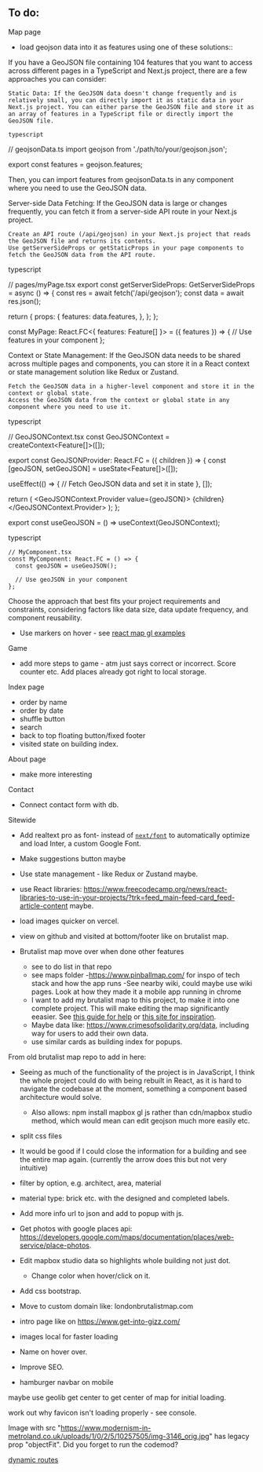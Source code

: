 ## To do:

Map page

- load geojson data into it as features using one of these solutions::

If you have a GeoJSON file containing 104 features that you want to access across different pages in a TypeScript and Next.js project, there are a few approaches you can consider:

    Static Data: If the GeoJSON data doesn't change frequently and is relatively small, you can directly import it as static data in your Next.js project. You can either parse the GeoJSON file and store it as an array of features in a TypeScript file or directly import the GeoJSON file.

    typescript

// geojsonData.ts
import geojson from './path/to/your/geojson.json';

export const features = geojson.features;

Then, you can import features from geojsonData.ts in any component where you need to use the GeoJSON data.

Server-side Data Fetching: If the GeoJSON data is large or changes frequently, you can fetch it from a server-side API route in your Next.js project.

    Create an API route (/api/geojson) in your Next.js project that reads the GeoJSON file and returns its contents.
    Use getServerSideProps or getStaticProps in your page components to fetch the GeoJSON data from the API route.

typescript

// pages/myPage.tsx
export const getServerSideProps: GetServerSideProps = async () => {
const res = await fetch('/api/geojson');
const data = await res.json();

return {
props: {
features: data.features,
},
};
};

const MyPage: React.FC<{ features: Feature[] }> = ({ features }) => {
// Use features in your component
};

Context or State Management: If the GeoJSON data needs to be shared across multiple pages and components, you can store it in a React context or state management solution like Redux or Zustand.

    Fetch the GeoJSON data in a higher-level component and store it in the context or global state.
    Access the GeoJSON data from the context or global state in any component where you need to use it.

typescript

// GeoJSONContext.tsx
const GeoJSONContext = createContext<Feature[]>([]);

export const GeoJSONProvider: React.FC = ({ children }) => {
const [geoJSON, setGeoJSON] = useState<Feature[]>([]);

useEffect(() => {
// Fetch GeoJSON data and set it in state
}, []);

return (
<GeoJSONContext.Provider value={geoJSON}>
{children}
</GeoJSONContext.Provider>
);
};

export const useGeoJSON = () => useContext(GeoJSONContext);

typescript

    // MyComponent.tsx
    const MyComponent: React.FC = () => {
      const geoJSON = useGeoJSON();

      // Use geoJSON in your component
    };

Choose the approach that best fits your project requirements and constraints, considering factors like data size, data update frequency, and component reusability.

- Use markers on hover - see [react map gl examples](http://visgl.github.io/react-map-gl/examples/geojson)

Game

- add more steps to game - atm just says correct or incorrect. Score counter etc. Add places already got right to local storage.

Index page

- order by name
- order by date
- shuffle button
- search
- back to top floating button/fixed footer
- visited state on building index.

About page

- make more interesting

Contact

- Connect contact form with db.

Sitewide

- Add realtext pro as font- instead of [`next/font`](https://nextjs.org/docs/basic-features/font-optimization) to automatically optimize and load Inter, a custom Google Font.

- Make suggestions button maybe
- Use state management - like Redux or Zustand maybe.
- use React libraries: https://www.freecodecamp.org/news/react-libraries-to-use-in-your-projects/?trk=feed_main-feed-card_feed-article-content maybe.
- load images quicker on vercel.
- view on github and visited at bottom/footer like on brutalist map.

- Brutalist map move over when done other features
  - see to do list in that repo
  - see maps folder -https://www.pinballmap.com/ for inspo of tech stack and how the app runs
    -See nearby wiki, could maybe use wiki pages. Look at how they made it a mobile app running in chrome
  - I want to add my brutalist map to this project, to make it into one complete project. This will make editing the map significantly eeasier. See [this guide for help](https://recodebrain.com/how-to-use-mapbox-in-next-js) or [this site for inspiration](https://www.crimesofsolidarity.org/).
  - Maybe data like: https://www.crimesofsolidarity.org/data, including way for users to add their own data.
  - use similar cards as building index for popups.

From old brutalist map repo to add in here:

- Seeing as much of the functionality of the project is in JavaScript, I think the whole project could do with being rebuilt in React, as it is hard to navigate the codebase at the moment, something a component based architecture would solve.
  - Also allows: npm install mapbox gl js rather than cdn/mapbox studio method, which would mean can edit geojson much more easily etc.
- split css files
- It would be good if I could close the information for a building and see the entire map again. (currently the arrow does this but not very intuitive)
- filter by option, e.g. architect, area, material
- material type: brick etc. with the designed and completed labels.
- Add more info url to json and add to popup with js.
- Get photos with google places api: https://developers.google.com/maps/documentation/places/web-service/place-photos.
- Edit mapbox studio data so highlights whole building not just dot.
  - Change color when hover/click on it.
- Add css bootstrap.
- Move to custom domain like: londonbrutalistmap.com
- intro page like on https://www.get-into-gizz.com/
- images local for faster loading
- Name on hover over.
- Improve SEO.

- hamburger navbar on mobile

maybe use geolib get center to get center of map for initial loading.

work out why favicon isn't loading properly - see console.

Image with src "https://www.modernism-in-metroland.co.uk/uploads/1/0/2/5/10257505/img-3146_orig.jpg" has legacy prop "objectFit". Did you forget to run the codemod?

[dynamic routes](https://www.youtube.com/watch?v=WPdJaBFquNc)
